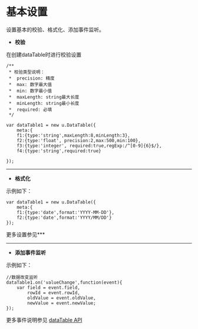 # 基本设置

设置基本的校验、格式化、添加事件监听。

* **校验**


在创建dataTable时进行校验设置

	/**
     * 校验类型说明：
     *  precision: 精度
     *  max: 数字最大值
     *  min: 数字最小值
     *  maxLength: string最大长度
     *  minLength: string最小长度
     *  required: 必填
     */
   
    var dataTable1 = new u.DataTable({
        meta:{
        f1:{type:'string',maxLength:8,minLength:3},
        f2:{type:'float', precision:2,max:500,min:100},
        f3:{type:'integer', required:true,regExp:/^[0-9]{6}$/},
        f4:{type:'string',required:true}

    });
 

---

* **格式化**
	
示例如下：
	
    var dataTable1 = new u.DataTable({
        meta:{
        f1:{type:'date',format:'YYYY-MM-DD'},
        f2:{type:'date',format:'YYYY/MM/DD'}
    });

更多设置参见***

---


* **添加事件监听**

示例如下：

	//数据改变监听
	dataTable1.on('valueChange',function(event){
		var field = event.field,
			rowId = event.rowId,
			oldValue = event.oldValue,
			newValue = event.newValue;
	});

更多事件说明参见 [dataTable API](core.html)
